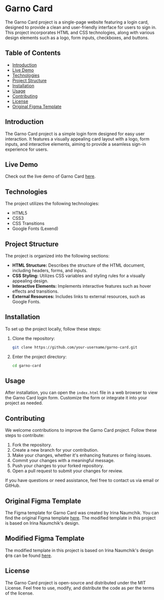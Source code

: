 # Garno Card

The Garno Card project is a single-page website featuring a login card, designed to provide a clean and user-friendly interface for users to sign in. This project incorporates HTML and CSS technologies, along with various design elements such as a logo, form inputs, checkboxes, and buttons.

## Table of Contents
- [Introduction](#introduction)
- [Live Demo](#live-demo)
- [Technologies](#technologies)
- [Project Structure](#project-structure)
- [Installation](#installation)
- [Usage](#usage)
- [Contributing](#contributing)
- [License](#license)
- [Original Figma Template](#original-figma-template)

## Introduction

The Garno Card project is a simple login form designed for easy user interaction. It features a visually appealing card layout with a logo, form inputs, and interactive elements, aiming to provide a seamless sign-in experience for users.

## Live Demo

Check out the live demo of Garno Card [here](https://elenapodv.github.io/garno-card/).

## Technologies

The project utilizes the following technologies:
- HTML5
- CSS3
- CSS Transitions
- Google Fonts (Lexend)

## Project Structure

The project is organized into the following sections:
- **HTML Structure:** Describes the structure of the HTML document, including headers, forms, and inputs.
- **CSS Styling:** Utilizes CSS variables and styling rules for a visually appealing design.
- **Interactive Elements:** Implements interactive features such as hover effects and transitions.
- **External Resources:** Includes links to external resources, such as Google Fonts.

## Installation

To set up the project locally, follow these steps:

1. Clone the repository:
    ```bash
    git clone https://github.com/your-username/garno-card.git
    ```

2. Enter the project directory:
    ```bash
    cd garno-card
    ```

## Usage

After installation, you can open the `index.html` file in a web browser to view the Garno Card login form. Customize the form or integrate it into your project as needed.

## Contributing

We welcome contributions to improve the Garno Card project. Follow these steps to contribute:

1. Fork the repository.
2. Create a new branch for your contribution.
3. Make your changes, whether it's enhancing features or fixing issues.
4. Commit your changes with a meaningful message.
5. Push your changes to your forked repository.
6. Open a pull request to submit your changes for review.

If you have questions or need assistance, feel free to contact us via email or GitHub.

## Original Figma Template

The Figma template for Garno Card was created by Irina Naumchik. You can find the original Figma template [here](https://www.figma.com/file/pNMj3lxTUWM2fHJ9fJ7fMP/login-form?type=design&node-id=0%3A1&mode=design&t=3qGz8vcpVMknAYgj-1). The modified template in this project is based on Irina Naumchik's design.

## Modified Figma Template

 The modified template in this project is based on Irina Naumchik's design фтв can be found [here](https://www.figma.com/file/1mSaAHtjZiJEsu24IWwrOL/ligin-form?type=design&node-id=0%3A1&mode=design&t=ZAM8PEYsgHW8vegY-1).

## License

The Garno Card project is open-source and distributed under the MIT License. Feel free to use, modify, and distribute the code as per the terms of the license.
